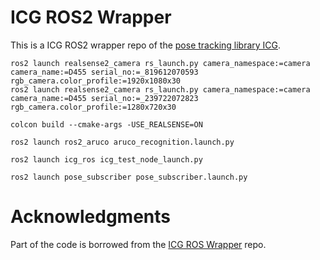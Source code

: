 # ICG ROS2 Wrapper
This is a ICG ROS2 wrapper repo of the [pose tracking library ICG](https://github.com/DLR-RM/3DObjectTracking/tree/master/ICG).


```
ros2 launch realsense2_camera rs_launch.py camera_namespace:=camera camera_name:=D455 serial_no:=_819612070593 rgb_camera.color_profile:=1920x1080x30
ros2 launch realsense2_camera rs_launch.py camera_namespace:=camera camera_name:=D455 serial_no:=_239722072823 rgb_camera.color_profile:=1280x720x30

```

```
colcon build --cmake-args -USE_REALSENSE=ON
```

```
ros2 launch ros2_aruco aruco_recognition.launch.py
```

```
ros2 launch icg_ros icg_test_node_launch.py
```

```
ros2 launch pose_subscriber pose_subscriber.launch.py
```


# Acknowledgments

Part of the code is borrowed from the [ICG ROS Wrapper](https://github.com/zhangbaozhe/icg_ros) repo.